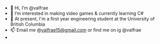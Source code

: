 - 👋 Hi, I’m @valfrae
- 👀 I’m interested in making video games & currently learning C#
- 🌱 At present, I'm a first year engineering student at the University of British Columbia
- 📫 Email me @valfrae15@gmail.com or find me on ig @valfrae
- 

<!---
valfrae/valfrae is a ✨ special ✨ repository because its `README.md` (this file) appears on your GitHub profile.
You can click the Preview link to take a look at your changes.
--->
